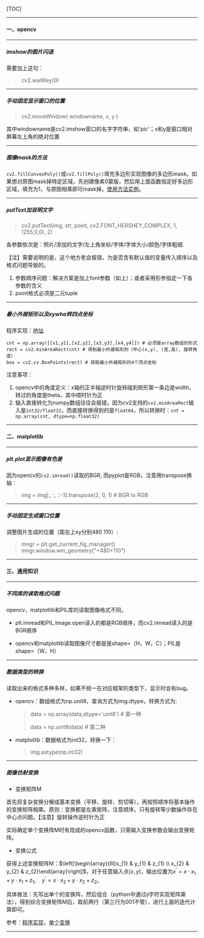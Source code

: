 [TOC]

---



#### 一、opencv

---

##### imshow的图片闪退

需要加上这句：

> cv2.waitKey(0)

---

##### 手动固定显示窗口的位置

> cv2.moveWindow( windowname, x, y )

其中windowname是cv2.imshow窗口的名字字符串，如'pic'；x和y是窗口相对屏幕左上角的绝对位置

-----

##### 图像mask的方法

`cv2.fillConvexPoly()`或`cv2.fillPoly()`填充多边形实现图像的多边形mask。如果想对原图mask掉特定区域，先创建像素0蒙版，然后用上面函数指定好多边形区域，填充为1，与原图相乘即可mask掉。[使用方法实例](https://drivingc.com/p/5af8f4002392ec4f4727ccc8)。

---

##### putText加说明文字
> cv2.putText(img, str, point, cv2.FONT_HERSHEY_COMPLEX, 1, (255,0,0), 2)

各参数依次是：照片/添加的文字/左上角坐标/字体/字体大小/颜色/字体粗细.

【注】需要说明的是，这个地方老会报错，为是否含有默认值的变量传入顺序以及格式问题导致的。

1. 参数顺序问题：解决方案是加上font参数（如上）；或者采用形参指定一下各参数的含义
2. point格式必须是二元tuple

---

##### 最小外接矩形以及xywha转四点坐标

程序实现：[地址](http://www.1zlab.com/wiki/python-opencv-tutorial/opencv-coutour-rect/)

```
cnt = np.array([[x1,y1],[x2,y2],[x3,y3],[x4,y4]]) # 必须是array数组的形式
rect = cv2.minAreaRect(cnt) # 得到最小外接矩形的（中心(x,y), (宽,高), 旋转角度）
box = cv2.cv.BoxPoints(rect) # 获取最小外接矩形的4个顶点坐标
```

注意事项：

1. opencv中的角度定义：x轴的正半轴逆时针旋转碰到矩形第一条边是width，转过的角度是theta，其中顺时针为正
2. 输入直接转化为numpy数组往往会报错，因为cv2支持的`cv2.minAreaRect`输入是`int32/float32`，而直接转换得到的是`float64`，所以转换时：`cnt = np.array(cnt, dtype=np.float32)`



---



#### 二、matplotlib

---

##### plt.plot显示图像有色差

因为opencv的`cv2.imread()`读取的BGR, 而pyplot是RGB，注意用transpose换轴：

> img = img[:, :, ::-1].transpose(2, 0, 1) # BGR to RGB

---

##### 手动固定生成窗口位置

调整图片生成的位置（距左上xy分别480 110）:

>  mngr = plt.get_current_fig_manager()    
>  mngr.window.wm_geometry("+480+110")

---





#### 三、通用知识

---

#####  不同库的读取格式问题

opencv，matplotlib和PIL库的读取图像格式不同。

* plt.imread和PIL.Image.open读入的都是RGB顺序，而cv2.imread读入的是BGR顺序

* opencv和matplotlib读取图像尺寸都是是shape=（H，W，C）；PIL是shape=（W，H）

---

##### 数据类型的转换

读取出来的格式多种多样，如果不统一在对应框架的类型下，显示时会有bug。

* opencv：数组格式为np.unit8，查询方式为img.dtype，转换方式为:            

  > data = np.array(data,dtype='uint8')  # 第一种            
  >
  > data = np.uint8(data)  # 第二种

* matplotlib：数据格式为int32，转换一下：

  > img.astype(np.int32)

---

##### 图像仿射变换

* 变换矩阵M

首先将复杂变换分解成基本变换（平移、旋转、剪切等），再按照顺序将基本操作的变换矩阵相乘。原则：变换都是左乘矩阵，注意顺序。只有旋转等少数操作存在中心点问题。【注意】旋转操作逆时针为正

实际确定单个变换阵M时有现成的opencv函数，只需输入变换参数会输出变换矩阵。

* 变换公式

获得上述变换矩阵M：$\left[\begin{array}{lll}x_{1} & y_{1} & z_{1} \\ x_{2} & y_{2} & z_{2}\end{array}\right]$，对于任意输入点$(x, y)$，输出位置为$x^{\prime}=x \cdot x_{1}+y \cdot x_{1}+z_{1}, \quad y^{\prime}=x \cdot x_{2}+y \cdot x_{2}+z_{2}$。

具体做法：先写出单个的变换阵，然后组合（python中通过`@`字符实现矩阵乘法），得到综合变换矩阵M后，取前两行（第三行为001不管），进行上面的迭代计算即可。

参考：[程序实现](https://zhuanlan.zhihu.com/p/60659854)，[单个变换](https://blog.csdn.net/a396901990/article/details/44905791)

---

